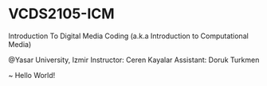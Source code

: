 # VCDS2105-ICM
Introduction To Digital Media Coding (a.k.a Introduction to Computational Media)

@Yasar University, Izmir
Instructor: Ceren Kayalar
Assistant: Doruk Turkmen

~ Hello World!

